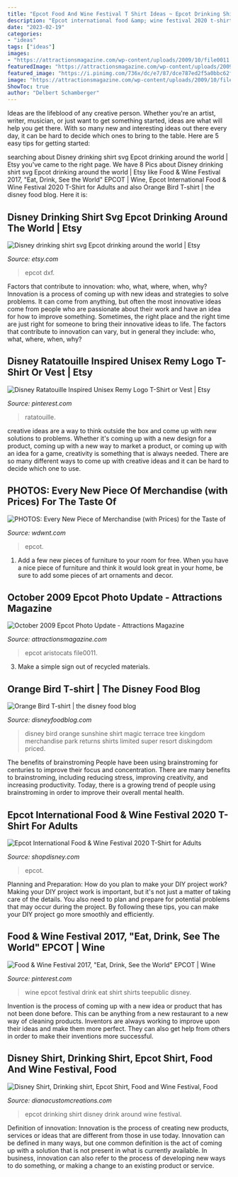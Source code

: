 ```yaml
---
title: "Epcot Food And Wine Festival T Shirt Ideas ~ Epcot Drinking Shirt Disney Drink Around Wine Festival"
description: "Epcot international food &amp; wine festival 2020 t-shirt for adults"
date: "2023-02-19"
categories:
- "ideas"
tags: ["ideas"]
images:
- "https://attractionsmagazine.com/wp-content/uploads/2009/10/file0011.jpg"
featuredImage: "https://attractionsmagazine.com/wp-content/uploads/2009/10/file0011.jpg"
featured_image: "https://i.pinimg.com/736x/dc/e7/87/dce787ed2f5a0bbc62f553f786ce8cd6.jpg"
image: "https://attractionsmagazine.com/wp-content/uploads/2009/10/file0011.jpg"
ShowToc: true
author: "Delbert Schamberger"
---
```



Ideas are the lifeblood of any creative person. Whether you're an artist, writer, musician, or just want to get something started, ideas are what will help you get there. With so many new and interesting ideas out there every day, it can be hard to decide which ones to bring to the table. Here are 5 easy tips for getting started: 

	

		
searching about Disney drinking shirt svg Epcot drinking around the world | Etsy you've came to the right page. We have 8 Pics about Disney drinking shirt svg Epcot drinking around the world | Etsy like Food &amp; Wine Festival 2017, &quot;Eat, Drink, See the World&quot; EPCOT | Wine, Epcot International Food &amp; Wine Festival 2020 T-Shirt for Adults and also Orange Bird T-shirt | the disney food blog. Here it is:
		
    
## Disney Drinking Shirt Svg Epcot Drinking Around The World | Etsy

<img loading=lazy src="https://i.etsystatic.com/17189290/r/il/494d2d/1809555172/il_794xN.1809555172_mfwm.jpg" onerror="this.onerror=null;this.src='https://tse4.mm.bing.net/th?id=OIP.Cv1Gu_wB6AQH7uJXakARcQHaHa&amp;pid=15.1';" alt="Disney drinking shirt svg Epcot drinking around the world | Etsy">

_Source: etsy.com_

>epcot dxf. 

	

Factors that contribute to innovation: who, what, where, when, why?
Innovation is a process of coming up with new ideas and strategies to solve problems. It can come from anything, but often the most innovative ideas come from people who are passionate about their work and have an idea for how to improve something. Sometimes, the right place and the right time are just right for someone to bring their innovative ideas to life. The factors that contribute to innovation can vary, but in general they include: who, what, where, when, why?

    
## Disney Ratatouille Inspired Unisex Remy Logo T-Shirt Or Vest | Etsy

<img loading=lazy src="https://i.pinimg.com/originals/ef/5f/a5/ef5fa58e2c3f7540a4ca7bbdbaa3b0f7.jpg" onerror="this.onerror=null;this.src='https://tse3.mm.bing.net/th?id=OIP.VW9spaQND4XrOHrxeR5aFwHaHa&amp;pid=15.1';" alt="Disney Ratatouille Inspired Unisex Remy Logo T-Shirt or Vest | Etsy">

_Source: pinterest.com_

>ratatouille. 

	

creative ideas are a way to think outside the box and come up with new solutions to problems. Whether it's coming up with a new design for a product, coming up with a new way to market a product, or coming up with an idea for a game, creativity is something that is always needed. There are so many different ways to come up with creative ideas and it can be hard to decide which one to use.

    
## PHOTOS: Every New Piece Of Merchandise (with Prices) For The Taste Of

<img loading=lazy src="https://wdwnt.com/wp-content/uploads/2020/09/epcot-food-and-wine-2020-merchandise-50-4884702-1200x900.jpg" onerror="this.onerror=null;this.src='https://tse2.mm.bing.net/th?id=OIP.fRaNvZ98xrf9y0zRfoLkkQHaFj&amp;pid=15.1';" alt="PHOTOS: Every New Piece of Merchandise (with Prices) for the Taste of">

_Source: wdwnt.com_

>epcot. 

	

1. Add a few new pieces of furniture to your room for free. When you have a nice piece of furniture and think it would look great in your home, be sure to add some pieces of art ornaments and decor.

    
## October 2009 Epcot Photo Update - Attractions Magazine

<img loading=lazy src="https://attractionsmagazine.com/wp-content/uploads/2009/10/file0011.jpg" onerror="this.onerror=null;this.src='https://tse4.mm.bing.net/th?id=OIP.usRaZM_0Ir2EGVCEw03Z6AHaJ3&amp;pid=15.1';" alt="October 2009 Epcot Photo Update - Attractions Magazine">

_Source: attractionsmagazine.com_

>epcot aristocats file0011. 

	

3. Make a simple sign out of recycled materials.

    
## Orange Bird T-shirt | The Disney Food Blog

<img loading=lazy src="http://www.disneyfoodblog.com/wp-content/uploads/2015/05/orange-bird-t-shirt.jpg" onerror="this.onerror=null;this.src='https://tse1.mm.bing.net/th?id=OIP.tEVyKEX8ejuTG0g0LLzrZwHaHa&amp;pid=15.1';" alt="Orange Bird T-shirt | the disney food blog">

_Source: disneyfoodblog.com_

>disney bird orange sunshine shirt magic terrace tree kingdom merchandise park returns shirts limited super resort diskingdom priced. 

	

The benefits of brainstroming
People have been using brainstroming for centuries to improve their focus and concentration. There are many benefits to brainstroming, including reducing stress, improving creativity, and increasing productivity. Today, there is a growing trend of people using brainstroming in order to improve their overall mental health.

    
## Epcot International Food &amp; Wine Festival 2020 T-Shirt For Adults

<img loading=lazy src="https://cdn-ssl.s7.disneystore.com/is/image/DisneyShopping/7505057374088" onerror="this.onerror=null;this.src='https://tse2.mm.bing.net/th?id=OIP.N5Nh9ztJgUPKEuXll0d5lwHaHa&amp;pid=15.1';" alt="Epcot International Food &amp; Wine Festival 2020 T-Shirt for Adults">

_Source: shopdisney.com_

>epcot. 

	

Planning and Preparation: How do you plan to make your DIY project work?
Making your DIY project work is important, but it's not just a matter of taking care of the details. You also need to plan and prepare for potential problems that may occur during the project. By following these tips, you can make your DIY project go more smoothly and efficiently.

    
## Food &amp; Wine Festival 2017, &quot;Eat, Drink, See The World&quot; EPCOT | Wine

<img loading=lazy src="https://i.pinimg.com/736x/dc/e7/87/dce787ed2f5a0bbc62f553f786ce8cd6.jpg" onerror="this.onerror=null;this.src='https://tse4.mm.bing.net/th?id=OIP.V_CAhHdubw8KthrjM3Co7wHaHa&amp;pid=15.1';" alt="Food &amp; Wine Festival 2017, &quot;Eat, Drink, See the World&quot; EPCOT | Wine">

_Source: pinterest.com_

>wine epcot festival drink eat shirt shirts teepublic disney. 

	

Invention is the process of coming up with a new idea or product that has not been done before. This can be anything from a new restaurant to a new way of cleaning products. Inventors are always working to improve upon their ideas and make them more perfect. They can also get help from others in order to make their inventions more successful.

    
## Disney Shirt, Drinking Shirt, Epcot Shirt, Food And Wine Festival, Food

<img loading=lazy src="https://i.etsystatic.com/12335015/r/il/ff2a1d/1592348827/il_fullxfull.1592348827_gsvn.jpg" onerror="this.onerror=null;this.src='https://tse4.mm.bing.net/th?id=OIP.OBi96vogxjMpqZr0TPE8oQHaH1&amp;pid=15.1';" alt="Disney Shirt, Drinking shirt, Epcot Shirt, Food and Wine Festival, Food">

_Source: dianacustomcreations.com_

>epcot drinking shirt disney drink around wine festival. 

	

Definition of innovation:
Innovation is the process of creating new products, services or ideas that are different from those in use today. Innovation can be defined in many ways, but one common definition is the act of coming up with a solution that is not present in what is currently available. In business, innovation can also refer to the process of developing new ways to do something, or making a change to an existing product or service.

